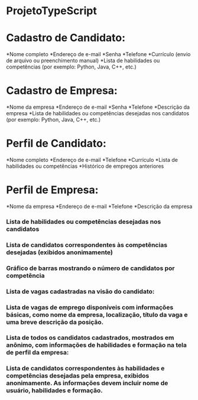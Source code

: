 # ProjetoTypeScript

# Cadastro de Candidato:

*Nome completo
*Endereço de e-mail
*Senha
*Telefone
*Currículo (envio de arquivo ou preenchimento manual)
*Lista de habilidades ou competências (por exemplo: Python, Java, C++, etc.)

# Cadastro de Empresa:

*Nome da empresa
*Endereço de e-mail
*Senha
*Telefone
*Descrição da empresa
*Lista de habilidades ou competências desejadas nos candidatos (por exemplo: Python, Java, C++, etc.)

# Perfil de Candidato:

*Nome completo
*Endereço de e-mail
*Telefone
*Currículo
*Lista de habilidades ou competências
*Histórico de empregos anteriores

# Perfil de Empresa:

*Nome da empresa
*Endereço de e-mail
*Telefone
*Descrição da empresa

### Lista de habilidades ou competências desejadas nos candidatos
### Lista de candidatos correspondentes às competências desejadas (exibidos anonimamente)
### Gráfico de barras mostrando o número de candidatos por competência
### Lista de vagas cadastradas na visão do candidato:

### Lista de vagas de emprego disponíveis com informações básicas, como nome da empresa, localização, título da vaga e uma breve descrição da posição.
### Lista de todos os candidatos cadastrados, mostrados em anônimo, com informações de habilidades e formação na tela de perfil da empresa:

### Lista de candidatos correspondentes às habilidades e competências desejadas pela empresa, exibidos anonimamente. As informações devem incluir nome de usuário, habilidades e formação.
